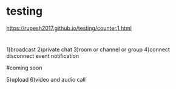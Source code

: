 # testing


https://rupesh2017.github.io/testing/counter.1.html

#
1)broadcast
2)private chat
3)room or channel or group
4)connect disconnect event notification


#coming soon

5)upload
6)video and audio call
